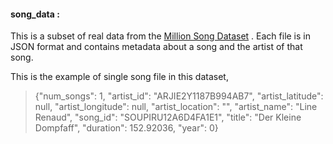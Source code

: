 #### song_data :

This is a subset of real data from the [Million Song Dataset](http://millionsongdataset.com/) . Each file is in JSON format and contains metadata about a song and the artist of that song.

This is the example of single song file in this dataset,

> {"num_songs": 1, "artist_id": "ARJIE2Y1187B994AB7", "artist_latitude": null, "artist_longitude": null, "artist_location": "", "artist_name": "Line Renaud", "song_id": "SOUPIRU12A6D4FA1E1", "title": "Der Kleine Dompfaff", "duration": 152.92036, "year": 0}
